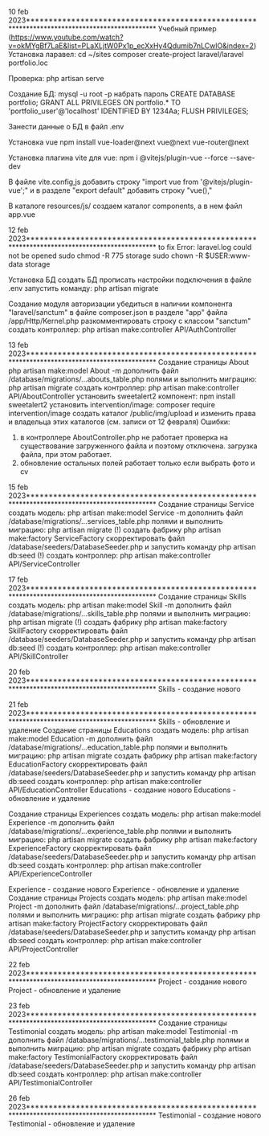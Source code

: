10 feb 2023*********************************************************************************************
Учебный пример (https://www.youtube.com/watch?v=okMYgBf7LaE&list=PLaXLjtW0Px1p_ecXxHy4Qdumib7nLCwlO&index=2)
Установка ларавел:
cd ~/sites
composer create-project laravel/laravel portfolio.loc

Проверка:
php artisan serve

Создание БД:
mysql -u root -p
набрать пароль
CREATE DATABASE portfolio;
GRANT ALL PRIVILEGES ON portfolio.* TO 'portfolio_user'@'localhost' IDENTIFIED BY 1234Aa;
FLUSH PRIVILEGES;

Занести данные о БД в файл .env

Установка vue
npm install vue-loader@next vue@next vue-router@next

Установка плагина vite для vue:
npm i @vitejs/plugin-vue --force --save-dev

В файле vite.config,js добавить строку "import vue from '@vitejs/plugin-vue';" и в разделе "export default" добавить строку "vue(),"

В каталоге resources/js/ создаем каталог components, а в нем файл app.vue

12 feb 2023*********************************************************************************************
to fix Error: laravel.log could not be opened
sudo chmod -R 775 storage
sudo chown -R $USER:www-data storage

Установка БД
создать БД
прописать настройки подключения в файле .env
запустить команду: php artisan migrate

Создание модуля авторизации
убедиться в наличии компонента "laravel/sanctum" в файле composer.json
в разделе "app" файла /app/Http/Kernel.php разкомментировать строку с классом "sanctum"
создать контроллер: php artisan make:controller API/AuthController

13 feb 2023*********************************************************************************************
Создание страницы About
php artisan make:model About -m
дополнить файл /database/migrations/...abouts_table.php полями и выполнить миграцию: php artisan migrate
создать контроллер: php artisan make:controller API/AboutController
установить sweetalert2 компонент: npm install sweetalert2
установить intervention/image: composer require intervention/image
создать каталог /public/img/upload и изменить права и владельца этих каталогов (см. записи от 12 февраля)
Ошибки:
1. в контроллере AboutController.php не работает проверка на существование загруженного файла и поэтому отключена. загрузка файла, при этом работает.
2. обновление остальных полей работает только если выбрать фото и cv

15 feb 2023*********************************************************************************************
Создание страницы Service
создать модель: php artisan make:model Service -m
дополнить файл /database/migrations/...services_table.php полями и выполнить миграцию: php artisan migrate (!)
создать фабрику php artisan make:factory ServiceFactory
скорректировать файл /database/seeders/DatabaseSeeder.php и запустить команду php artisan db:seed (!)
создать контроллер: php artisan make:controller API/ServiceController

17 feb 2023*********************************************************************************************
Создание страницы Skills
создать модель: php artisan make:model Skill -m
дополнить файл /database/migrations/...skills_table.php полями и выполнить миграцию: php artisan migrate (!)
создать фабрику php artisan make:factory SkillFactory
скорректировать файл /database/seeders/DatabaseSeeder.php и запустить команду php artisan db:seed (!)
создать контроллер: php artisan make:controller API/SkillController

20 feb 2023*********************************************************************************************
Skills - создание нового

21 feb 2023*********************************************************************************************
Skills - обновление и удаление
Создание страницы Educations
создать модель: php artisan make:model Education -m
дополнить файл /database/migrations/...education_table.php полями и выполнить миграцию: php artisan migrate
создать фабрику php artisan make:factory EducationFactory
скорректировать файл /database/seeders/DatabaseSeeder.php и запустить команду php artisan db:seed
создать контроллер: php artisan make:controller API/EducationController
Educations - создание нового
Educations - обновление и удаление

Создание страницы Experiences
создать модель: php artisan make:model Experience -m
дополнить файл /database/migrations/...experience_table.php полями и выполнить миграцию: php artisan migrate
создать фабрику php artisan make:factory ExperienceFactory
скорректировать файл /database/seeders/DatabaseSeeder.php и запустить команду php artisan db:seed
создать контроллер: php artisan make:controller API/ExperienceController

Experience - создание нового
Experience - обновление и удаление
Создание страницы Projects
создать модель: php artisan make:model Project -m
дополнить файл /database/migrations/...project_table.php полями и выполнить миграцию: php artisan migrate
создать фабрику php artisan make:factory ProjectFactory
скорректировать файл /database/seeders/DatabaseSeeder.php и запустить команду php artisan db:seed
создать контроллер: php artisan make:controller API/ProjectController

22 feb 2023*********************************************************************************************
Project - создание нового
Project - обновление и удаление

23 feb 2023*********************************************************************************************
Создание страницы Testimonial
создать модель: php artisan make:model Testimonial -m
дополнить файл /database/migrations/...testimonial_table.php полями и выполнить миграцию: php artisan migrate
создать фабрику php artisan make:factory TestimonialFactory
скорректировать файл /database/seeders/DatabaseSeeder.php и запустить команду php artisan db:seed
создать контроллер: php artisan make:controller API/TestimonialController

26 feb 2023*********************************************************************************************
Testimonial - создание нового
Testimonial - обновление и удаление
